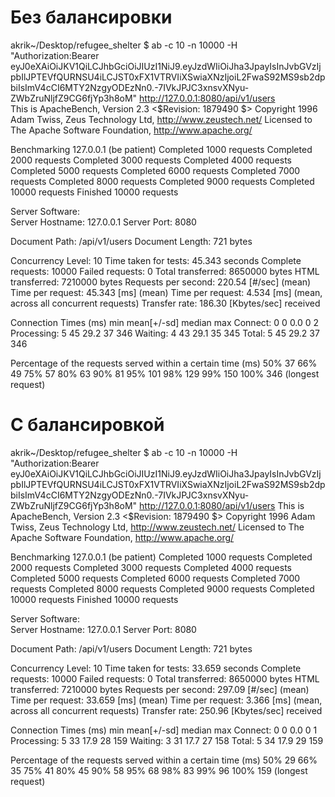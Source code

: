 # Без балансировки

akrik~/Desktop/refugee_shelter $ ab -c 10 -n 10000 -H "Authorization:Bearer eyJ0eXAiOiJKV1QiLCJhbGciOiJIUzI1NiJ9.eyJzdWIiOiJha3JpayIsInJvbGVzIjpbIlJPTEVfQURNSU4iLCJST0xFX1VTRVIiXSwiaXNzIjoiL2FwaS92MS9sb2dpbiIsImV4cCI6MTY2NzgyODEzNn0.-7IVkJPJC3xnsvXNyu-ZWbZruNljfZ9CG6fjYp3h8oM" http://127.0.0.1:8080/api/v1/users  
This is ApacheBench, Version 2.3 <$Revision: 1879490 $>
Copyright 1996 Adam Twiss, Zeus Technology Ltd, http://www.zeustech.net/
Licensed to The Apache Software Foundation, http://www.apache.org/

Benchmarking 127.0.0.1 (be patient)
Completed 1000 requests
Completed 2000 requests
Completed 3000 requests
Completed 4000 requests
Completed 5000 requests
Completed 6000 requests
Completed 7000 requests
Completed 8000 requests
Completed 9000 requests
Completed 10000 requests
Finished 10000 requests

Server Software:  
Server Hostname: 127.0.0.1
Server Port: 8080

Document Path: /api/v1/users
Document Length: 721 bytes

Concurrency Level: 10
Time taken for tests: 45.343 seconds
Complete requests: 10000
Failed requests: 0
Total transferred: 8650000 bytes
HTML transferred: 7210000 bytes
Requests per second: 220.54 [#/sec] (mean)
Time per request: 45.343 [ms] (mean)
Time per request: 4.534 [ms] (mean, across all concurrent requests)
Transfer rate: 186.30 [Kbytes/sec] received

Connection Times (ms)
min mean[+/-sd] median max
Connect: 0 0 0.0 0 2
Processing: 5 45 29.2 37 346
Waiting: 4 43 29.1 35 345
Total: 5 45 29.2 37 346

Percentage of the requests served within a certain time (ms)
50% 37
66% 49
75% 57
80% 63
90% 81
95% 101
98% 129
99% 150
100% 346 (longest request)

# С балансировкой

akrik~/Desktop/refugee_shelter $ ab -c 10 -n 10000 -H "Authorization:Bearer eyJ0eXAiOiJKV1QiLCJhbGciOiJIUzI1NiJ9.eyJzdWIiOiJha3JpayIsInJvbGVzIjpbIlJPTEVfQURNSU4iLCJST0xFX1VTRVIiXSwiaXNzIjoiL2FwaS92MS9sb2dpbiIsImV4cCI6MTY2NzgyODEzNn0.-7IVkJPJC3xnsvXNyu-ZWbZruNljfZ9CG6fjYp3h8oM" http://127.0.0.1:8080/api/v1/users
This is ApacheBench, Version 2.3 <$Revision: 1879490 $>
Copyright 1996 Adam Twiss, Zeus Technology Ltd, http://www.zeustech.net/
Licensed to The Apache Software Foundation, http://www.apache.org/

Benchmarking 127.0.0.1 (be patient)
Completed 1000 requests
Completed 2000 requests
Completed 3000 requests
Completed 4000 requests
Completed 5000 requests
Completed 6000 requests
Completed 7000 requests
Completed 8000 requests
Completed 9000 requests
Completed 10000 requests
Finished 10000 requests

Server Software:  
Server Hostname: 127.0.0.1
Server Port: 8080

Document Path: /api/v1/users
Document Length: 721 bytes

Concurrency Level: 10
Time taken for tests: 33.659 seconds
Complete requests: 10000
Failed requests: 0
Total transferred: 8650000 bytes
HTML transferred: 7210000 bytes
Requests per second: 297.09 [#/sec] (mean)
Time per request: 33.659 [ms] (mean)
Time per request: 3.366 [ms] (mean, across all concurrent requests)
Transfer rate: 250.96 [Kbytes/sec] received

Connection Times (ms)
min mean[+/-sd] median max
Connect: 0 0 0.0 0 1
Processing: 5 33 17.9 28 159
Waiting: 3 31 17.7 27 158
Total: 5 34 17.9 29 159

Percentage of the requests served within a certain time (ms)
50% 29
66% 35
75% 41
80% 45
90% 58
95% 68
98% 83
99% 96
100% 159 (longest request)
